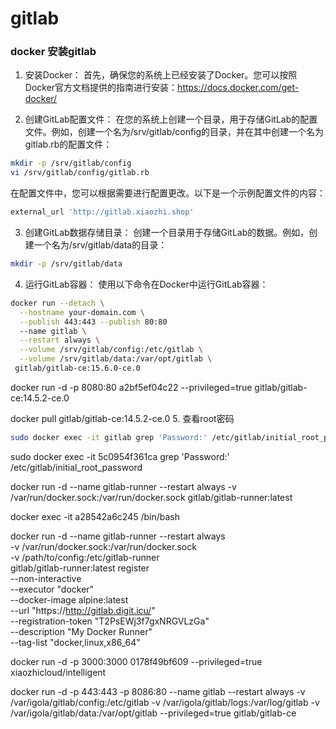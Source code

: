 # gitlab


### docker 安装gitlab
1. 安装Docker：
首先，确保您的系统上已经安装了Docker。您可以按照Docker官方文档提供的指南进行安装：https://docs.docker.com/get-docker/

2. 创建GitLab配置文件：
在您的系统上创建一个目录，用于存储GitLab的配置文件。例如，创建一个名为/srv/gitlab/config的目录，并在其中创建一个名为gitlab.rb的配置文件：
```bash
mkdir -p /srv/gitlab/config
vi /srv/gitlab/config/gitlab.rb
```
在配置文件中，您可以根据需要进行配置更改。以下是一个示例配置文件的内容：

```bash
external_url 'http://gitlab.xiaozhi.shop'

```
3. 创建GitLab数据存储目录：
创建一个目录用于存储GitLab的数据。例如，创建一个名为/srv/gitlab/data的目录：
```bash
mkdir -p /srv/gitlab/data
```
4. 运行GitLab容器：
使用以下命令在Docker中运行GitLab容器：
```bash
docker run --detach \
  --hostname your-domain.com \
  --publish 443:443 --publish 80:80 
  --name gitlab \
  --restart always \
  --volume /srv/gitlab/config:/etc/gitlab \
  --volume /srv/gitlab/data:/var/opt/gitlab \
 gitlab/gitlab-ce:15.6.0-ce.0
```

docker run -d  -p 8080:80  a2bf5ef04c22 --privileged=true gitlab/gitlab-ce:14.5.2-ce.0

docker pull gitlab/gitlab-ce:14.5.2-ce.0
5. 查看root密码
```bash
sudo docker exec -it gitlab grep 'Password:' /etc/gitlab/initial_root_password
```

sudo docker exec -it 5c0954f361ca grep 'Password:' /etc/gitlab/initial_root_password

docker run -d --name gitlab-runner 
  --restart always 
  -v /var/run/docker.sock:/var/run/docker.sock 
  gitlab/gitlab-runner:latest



docker exec -it a28542a6c245 /bin/bash



docker run -d --name gitlab-runner --restart always \
  -v /var/run/docker.sock:/var/run/docker.sock \
  -v /path/to/config:/etc/gitlab-runner \
  gitlab/gitlab-runner:latest register \
  --non-interactive \
  --executor "docker" \
  --docker-image alpine:latest \
  --url "https://http://gitlab.digit.icu/" \
  --registration-token "T2PsEWj3f7gxNRGVLzGa" \
  --description "My Docker Runner" \
  --tag-list "docker,linux,x86_64"



<!-- docker run --detach \
  --hostname yhttp://gitlab.xiaozhi.shop \
  --publish 443:443 --publish 8080:80
  --volume /srv/gitlab/config:/etc/gitlab \
  --volume /srv/gitlab/data:/var/opt/gitlab \
  gitlab/gitlab-ce:14.3.0-ce.0 -->


docker run -d  -p 3000:3000  0178f49bf609 --privileged=true xiaozhicloud/intelligent

<!-- 
[last](https://www.bilibili.com/video/BV17u4y1a72B?p=24&vd_source=e38cd951f2ee7bda48ec574f4e9ba363) -->



docker run -d -p 443:443 -p 8086:80 --name gitlab --restart always -v /var/igola/gitlab/config:/etc/gitlab -v /var/igola/gitlab/logs:/var/log/gitlab -v /var/igola/gitlab/data:/var/opt/gitlab --privileged=true gitlab/gitlab-ce
